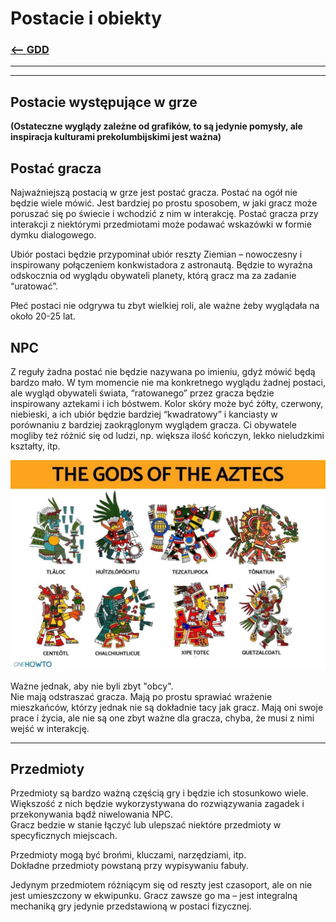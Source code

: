 # Postacie i obiekty
### [<-- GDD](../GDD.md)

---
---

## Postacie występujące w grze

**(Ostateczne wyglądy zależne od grafików, to są jedynie pomysły, ale inspiracja kulturami prekolumbijskimi jest ważna)**

## Postać gracza

Najważniejszą postacią w grze jest postać gracza. Postać na ogół nie będzie wiele mówić. Jest bardziej po prostu sposobem, w jaki gracz może poruszać się po świecie i wchodzić z nim w interakcję. Postać gracza przy interakcji z niektórymi przedmiotami może podawać wskazówki w formie dymku dialogowego.

Ubiór postaci będzie przypominał ubiór reszty Ziemian – nowoczesny i inspirowany połączeniem konkwistadora z astronautą. Będzie to wyraźna odskocznia od wyglądu obywateli planety, którą gracz ma za zadanie “uratować”.

Płeć postaci nie odgrywa tu zbyt wielkiej roli, ale ważne żeby wyglądała na około 20-25 lat.

## NPC

Z reguły żadna postać nie będzie nazywana po imieniu, gdyż mówić będą bardzo mało. W tym momencie nie ma konkretnego wyglądu żadnej postaci, ale wygląd obywateli świata, “ratowanego” przez gracza będzie inspirowany aztekami i ich bóstwem. Kolor skóry może być żółty, czerwony, niebieski, a ich ubiór będzie bardziej “kwadratowy” i kanciasty w porównaniu z bardziej zaokrąglonym wyglądem gracza. Ci obywatele mogliby też różnić się od ludzi, np. większa ilość kończyn, lekko nieludzkimi kształty, itp.  

![](../assets/aztec_gods.jpg)

Ważne jednak, aby nie byli zbyt "obcy".   
Nie mają odstraszać gracza. Mają po prostu sprawiać wrażenie mieszkańców, którzy jednak nie są dokładnie tacy jak gracz. Mają oni swoje prace i życia, ale nie są one zbyt ważne dla gracza, chyba, że musi z nimi wejść w interakcję.


	  
---

## Przedmioty

Przedmioty są bardzo ważną częścią gry i będzie ich stosunkowo wiele. Większość z nich będzie wykorzystywana do rozwiązywania zagadek i przekonywania bądź niwelowania NPC.  
Gracz bedzie w stanie łączyć lub ulepszać niektóre przedmioty w specyficznych miejscach.

Przedmioty mogą być brońmi, kluczami, narzędziami, itp.  
Dokładne przedmioty powstaną przy wypisywaniu fabuły.

Jedynym przedmiotem różniącym się od reszty jest czasoport, ale on nie jest umieszczony w ekwipunku. Gracz zawsze go ma – jest integralną mechaniką gry jedynie przedstawioną w postaci fizycznej.

